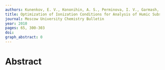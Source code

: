 ```yaml
---
authors: Kunenkov, E. V., Kononihin, A. S., Perminova, I. V., Garmash, A. V., Popov, I. A., Nikolaev, E. N.
title: Optimization of Ionization Conditions for Analysis of Humic Substances from Natural Waters Using Electrospray Ionization Fourier Transform Ion Cyclotron Resonance Mass Spectrometry (ESI FTICR MS)
journal: Moscow University Chemistry Bulletin
year: 2010
pages: 65, 300-303
doi: 
graph_abstract: 0
---
```


# Abstract 

 